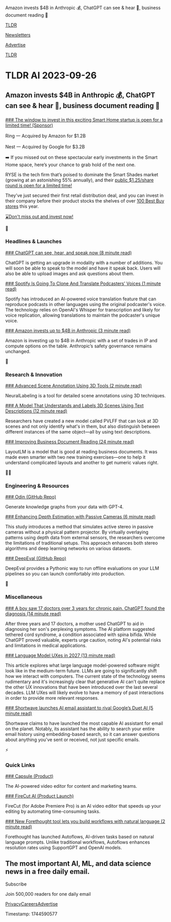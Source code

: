 Amazon invests $4B in Anthropic 💰, ChatGPT can see & hear 👀, business document reading 📑

[TLDR](/)

[Newsletters](/newsletters)

[Advertise](https://advertise.tldr.tech/)

[TLDR](/)

# TLDR AI 2023-09-26

## Amazon invests $4B in Anthropic 💰, ChatGPT can see & hear 👀, business document reading 📑

### 

[### The window to invest in this exciting Smart Home startup is open for a limited time! (Sponsor)](https://invest.helloryse.com?tnames=aion,09-26-2023)

Ring 一 Acquired by Amazon for $1.2B

Nest 一 Acquired by Google for $3.2B

➡️ If you missed out on these spectacular early investments in the Smart Home space, here’s your chance to grab hold of the next one.

RYSE is the tech firm that’s poised to dominate the Smart Shades market (growing at an astonishing 55% annually), and their [public $1.25/share round is open for a limited time!](https://invest.helloryse.com/?tnames=aion,09-26-2023)

They’ve just secured their first retail distribution deal, and you can invest in their company before their product stocks the shelves of over [100 Best Buy stores](https://invest.helloryse.com/?tnames=aion,09-26-2023) this year.

[⌛Don't miss out and invest now!](https://invest.helloryse.com/?tnames=aion,09-26-2023)

🚀

### Headlines & Launches

[### ChatGPT can see, hear, and speak now (8 minute read)](https://openai.com/blog/chatgpt-can-now-see-hear-and-speak?utm_source=tldrai)

ChatGPT is getting an upgrade in modality with a number of additions. You will soon be able to speak to the model and have it speak back. Users will also be able to upload images and ask questions about them.

[### Spotify Is Going To Clone And Translate Podcasters’ Voices (1 minute read)](https://www.theverge.com/2023/9/25/23888009/spotify-podcast-translation-voice-replication-open-ai?utm_source=tldrai)

Spotify has introduced an AI-powered voice translation feature that can reproduce podcasts in other languages using the original podcaster's voice. The technology relies on OpenAI's Whisper for transcription and likely for voice replication, allowing translations to maintain the podcaster's unique voice.

[### Amazon invests up to $4B in Anthropic (3 minute read)](https://www.anthropic.com/index/anthropic-amazon?utm_source=tldrai)

Amazon is investing up to $4B in Anthropic with a set of trades in IP and compute options on the table. Anthropic’s safety governance remains unchanged.

🧠

### Research & Innovation

[### Advanced Scene Annotation Using 3D Tools (2 minute read)](https://florise.github.io/neural_labeling_web/?utm_source=tldrai)

NeuralLabeling is a tool for detailed scene annotations using 3D techniques.

[### A Model That Understands and Labels 3D Scenes Using Text Descriptions (12 minute read)](https://arxiv.org/abs/2309.05448v1?utm_source=tldrai)

Researchers have created a new model called PVLFF that can look at 3D scenes and not only identify what's in them, but also distinguish between different instances of the same object—all by using text descriptions.

[### Improving Business Document Reading (24 minute read)](https://arxiv.org/abs/2309.05429v1?utm_source=tldrai)

LayoutLM is a model that is good at reading business documents. It was made even smarter with two new training exercises—one to help it understand complicated layouts and another to get numeric values right.

👨‍💻

### Engineering & Resources

[### Odin (GitHub Repo)](https://github.com/memgraph/odin?utm_source=tldrai)

Generate knowledge graphs from your data with GPT-4.

[### Enhancing Depth Estimation with Passive Cameras (6 minute read)](https://vppstereo.github.io/?utm_source=tldrai)

This study introduces a method that simulates active stereo in passive cameras without a physical pattern projector. By virtually overlaying patterns using depth data from external sensors, the researchers overcome the limitations of traditional setups. This approach enhances both stereo algorithms and deep learning networks on various datasets.

[### DeepEval (GitHub Repo)](https://bit.ly/466VNjN)

DeepEval provides a Pythonic way to run offline evaluations on your LLM pipelines so you can launch comfortably into production.

🎁

### Miscellaneous

[### A boy saw 17 doctors over 3 years for chronic pain. ChatGPT found the diagnosis (14 minute read)](https://www.today.com/health/mom-chatgpt-diagnosis-pain-rcna101843?utm_source=tldrai)

After three years and 17 doctors, a mother used ChatGPT to aid in diagnosing her son's perplexing symptoms. The AI platform suggested tethered cord syndrome, a condition associated with spina bifida. While ChatGPT proved valuable, experts urge caution, noting AI's potential risks and limitations in medical applications.

[### Language Model UXes in 2027 (13 minute read)](https://vishnumenon.com/lightrail/2023/09/17/AI-Interfaces.html?utm_source=tldrai)

This article explores what large language model-powered software might look like in the medium-term future. LLMs are going to significantly shift how we interact with computers. The current state of the technology seems rudimentary and it's increasingly clear that generative AI can't quite replace the other UX innovations that have been introduced over the last several decades. LLM UXes will likely evolve to have a memory of past interactions in order to provide more relevant responses.

[### Shortwave launches AI email assistant to rival Google’s Duet AI (5 minute read)](https://www.shortwave.com/blog/meet-your-ai-email-executive-assistant/?utm_source=tldrai)

Shortwave claims to have launched the most capable AI assistant for email on the planet. Notably, its assistant has the ability to search your entire email history using embedding-based search, so it can answer questions about anything you've sent or received, not just specific emails.

⚡️

### Quick Links

[### Capsule (Product)](https://capsule.video/?utm_source=tldrai)

The AI-powered video editor for content and marketing teams.

[### FireCut AI (Product Launch)](https://www.producthunt.com/posts/firecut-ai?utm_source=tldrai)

FireCut (for Adobe Premiere Pro) is an AI video editor that speeds up your editing by automating time-consuming tasks.

[### New Forethought tool lets you build workflows with natural language (2 minute read)](https://techcrunch.com/2023/09/21/new-forethought-tool-lets-you-build-workflows-with-natural-language/?utm_source=tldrai)

Forethought has launched Autoflows, AI-driven tasks based on natural language prompts. Unlike traditional workflows, Autoflows enhances resolution rates using SupportGPT and OpenAI models.

## The most important AI, ML, and data science news in a free daily email.

Subscribe

Join 500,000 readers for one daily email

[Privacy](/privacy)[Careers](https://jobs.ashbyhq.com/tldr.tech)[Advertise](/ai/advertise)

Timestamp: 1744590577